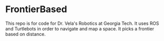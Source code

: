 # FrontierBased
This repo is for code for Dr. Vela's Robotics at Georgia Tech. It uses ROS and Turtlebots in order to navigate and map a space. It picks a frontier based on distance. 
